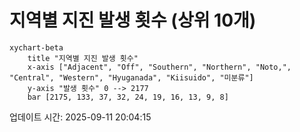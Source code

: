 # 지역별 지진 발생 횟수 (상위 10개)

```mermaid
xychart-beta
    title "지역별 지진 발생 횟수"
    x-axis ["Adjacent", "Off", "Southern", "Northern", "Noto,", "Central", "Western", "Hyuganada", "Kiisuido", "미분류"]
    y-axis "발생 횟수" 0 --> 2177
    bar [2175, 133, 37, 32, 24, 19, 16, 13, 9, 8]
```

업데이트 시간: 2025-09-11 20:04:15
